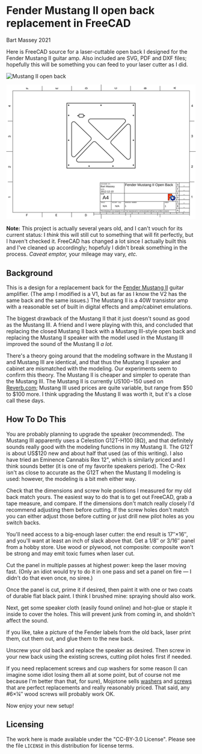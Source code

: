 # Fender Mustang II open back replacement in FreeCAD
Bart Massey 2021

Here is FreeCAD source for a laser-cuttable open back I
designed for the Fender Mustang II guitar amp. Also included
are SVG, PDF and DXF files; hopefully this will be something you
can feed to your laser cutter as I did.

![Mustang II open back](mustang-ii-open-back.jpg)

![Mustang II open back design](amp-back-v2-Page.png)

**Note:** This project is actually several years old, and I
can't vouch for its current status: I *think* this will
still cut to something that will fit perfectly, but I
haven't checked it. FreeCAD has changed a lot since I
actually built this and I've cleaned up accordingly;
hopefuly I didn't break something in the process. *Caveat
emptor,* your mileage may vary, *etc.*

## Background

This is a design for a replacement back for the
[Fender Mustang II](https://www.gearank.com/gear/fender-mustang-ii-v2)
guitar amplifier. (The amp I modified is a V1, but as far as
I know the V2 has the same back and the same issues.) The
Mustang II is a 40W transistor amp with a reasonable set of
built in digital effects and amp/cabinet emulations.

The biggest drawback of the Mustang II that it just doesn't
sound as good as the Mustang III. A friend and I were
playing with this, and concluded that replacing the closed
Mustang II back with a Mustang III-style open back and
replacing the Mustang II speaker with the model used in the
Mustang III improved the sound of the Mustang II *a lot.*

There's a theory going around that the modeling software in
the Mustang II and Mustang III are identical, and that thus
the Mustang II speaker and cabinet are mismatched with the
modeling. Our experiments seem to confirm this theory.  The
Mustang II is cheaper and simpler to operate than the
Mustang III. The Mustang II is currently US$100-$150 used on
[Reverb.com](http://reverb.com); Mustang III used prices are
quite variable, but range from $50 to $100 more. I think
upgrading the Mustang II was worth it, but it's a close call
these days.

## How To Do This

You are probably planning to upgrade the speaker
(recommended).  The Mustang III apparently uses a Celestion
G12T-H100 (8Ω), and that definitely sounds really good with
the modeling functions in my Mustang II. The G12T is about
US$120 new and about half that used (as of this writing). I
also have tried an Eminence Cannabis Rex 12", which is
similarly priced and I think sounds better (it is one of my
favorite speakers period). The C-Rex isn't as close to
accurate as the G12T when the Mustang II modeling is used:
however, the modeling is a bit meh either way.

Check that the dimensions and screw hole positions I
measured for my old back match yours. The easiest way to do
that is to get out FreeCAD, grab a tape measure, and
compare.  If the dimensions don't match really closely I'd
recommend adjusting them before cutting. If the screw holes
don't match you can either adjust those before cutting or
just drill new pilot holes as you switch backs.

You'll need access to a big-enough laser cutter: the end
result is 17″×16″, and you'll want at least an inch of slack
above that. Get a 1/8″ or 3/16″ panel from a hobby store.
Use wood or plywood, not composite: composite won't be
strong and may emit toxic fumes when laser cut.

Cut the panel in multiple passes at highest power: keep the
laser moving fast. (Only an idiot would try to do it in one
pass and set a panel on fire — I didn't do that even once,
no siree.)

Once the panel is cut, prime it if desired, then paint it
with one or two coats of durable flat black paint. I think I
brushed mine: spraying should also work.

Next, get some speaker cloth (easily found online) and
hot-glue or staple it inside to cover the holes. This will
prevent junk from coming in, and sholdn't affect the sound.

If you like, take a picture of the Fender labels from the
old back, laser print them, cut them out, and glue them to
the new back.

Unscrew your old back and replace the speaker as
desired. Then screw in your new back using the existing
screws, cutting pilot holes first if needed.

If you need replacement screws and cup washers for some
reason (I can imagine some idiot losing them all at some
point, but of course not me because I'm better than that,
for sure), Mojotone sells
[washers](https://www.mojotone.com/Black-Oxide-Large-Decorative-Washers)
and
[screws](https://www.mojotone.com/Black-Backpanel-Screws-for-Open-Back-Cabs-1-1-4_2)
that are perfect replacements and really reasonably
priced. That said, any #6×¼″ wood screws will probably work
OK.

Now enjoy your new setup!

## Licensing

The work here is made available under the "CC-BY-3.0
License". Please see the file `LICENSE` in this distribution
for license terms.
